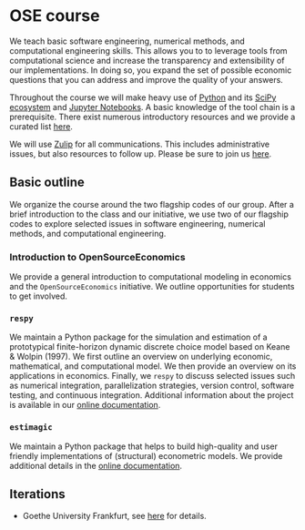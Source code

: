 # OSE course

We teach basic software engineering, numerical methods, and computational engineering skills. This allows you to to leverage tools from computational science and increase the transparency and extensibility of our implementations. In doing so, you expand the set of possible economic questions that you can address and improve the quality of your answers.

Throughout the course we will make heavy use of [Python](https://www.python.org) and its [SciPy ecosystem](https://www.scipy.org) and [Jupyter Notebooks](https://jupyter.org). A basic knowledge of the tool chain is a prerequisite. There exist numerous introductory resources and we provide a curated list [here](https://github.com/HumanCapitalAnalysis/general-resources).

We will use [Zulip](https://zulipchat.com/) for all communications. This includes administrative issues, but also resources to follow up. Please be sure to join us [here](https://ose.zulipchat.com/join/dw3ysawvg0dg3c92uwkf68c6).

## Basic outline

We organize the course around the two flagship codes of our group. After a brief introduction to the class and our initiative, we use two of our flagship codes to explore selected issues in software engineering, numerical methods, and computational engineering.

### Introduction to OpenSourceEconomics

We provide a general introduction to computational modeling in economics and the `OpenSourceEconomics` initiative. We outline opportunities for students to get involved.

### `respy`

We maintain a Python package for the simulation and estimation of a prototypical finite-horizon dynamic discrete choice model based on Keane & Wolpin (1997). We first outline an overview on underlying economic, mathematical, and computational model. We then provide an overview on its applications in economics. Finally, we `respy` to discuss selected issues such as numerical integration, parallelization strategies, version control, software testing, and continuous integration. Additional information about the project is available in our [online documentation](https://respy.readthedocs.io).

### `estimagic`

We maintain a Python package that helps to build high-quality and user friendly implementations of (structural) econometric models. We provide additional details in the [online documentation](https://estimagic.readthedocs.io).

## Iterations

* Goethe University Frankfurt, see [here](https://github.com/OpenSourceEconomics/ose-course/blob/master/iterations/goethe-university-frankfurt/README.md) for details.

